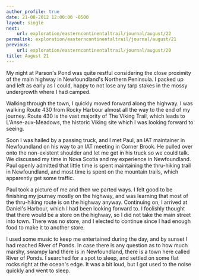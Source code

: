 ```yaml
---
author_profile: true
date: 21-08-2012 12:00:00 -0500
layout: single
next:
    url: exploration/easterncontinentaltrail/journal/august/22
permalink: exploration/easterncontinentaltrail/journal/august/21
previous:
    url: exploration/easterncontinentaltrail/journal/august/20
title: August 21
---
```

My night at Parson's Pond was quite restful considering the close proximity of the main highway in Newfoundland's Northern Peninsula. I packed up and left as early as I could, happy to not lose any tarp stakes in the mossy undergrowth where I had camped.

Walking through the town, I quickly moved forward along the highway. I was walking Route 430 from Rocky Harbour almost all the way to the end of my journey. Route 430 is the vast majority of The Viking Trail, which leads to L'Anse-aux-Meadows, the historic Viking site which I was looking forward to seeing.

Soon I was hailed by a passing truck, and I met Paul, an IAT maintainer in Newfoundland on his way to an IAT meeting in Corner Brook. He pulled over onto the non-existent shoulder and let me get in his truck so we could talk. We discussed my time in Nova Scotia and my experience in Newfoundland. Paul openly admitted that little time is spent maintaining the thru-hiking trail in Newfoundland, and most time is spent on the mountain trails, which apparently get some traffic.

Paul took a picture of me and then we parted ways. I felt good to be finishing my journey mostly on the highway, and was learning that most of the thru-hiking route is on the highway anyway. Continuing on, I arrived at Daniel's Harbour, which I had been looking forward to. I foolishly thought that there would be a store on the highway, so I did not take the main street into town. There was no store, and I elected to continue since I had enough food to make it to another store.

I used some music to keep me entertained during the day, and by sunset I had reached River of Ponds. In case there is any question as to how much marshy, swampy land there is in Newfoundland, there is a town here called River of Ponds. I searched for a spot to sleep, and settled on some flat rocks right at the ocean's edge. It was a bit loud, but I got used to the noise quickly and went to sleep.